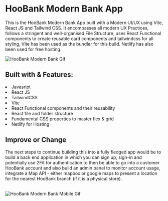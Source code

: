 <h1> HooBank Modern Bank App </h1>
<p> This is the HooBank Modern Bank App built with a Modern UI/UX using Vite, React JS and Tailwind CSS. It encompasses all modern UX Practices, follows a stringent and well-organised File Structure, uses React Functional components to create reusable card components and tailwindcss for all styling, Vite has been used as the bundler for this build. Netlify has also been used for free hosting. </p>

![HooBank Modern Bank Gif](https://github.com/CBelloxxi/bank_modern_app/blob/main/hoobankgiphy.gif)

<h2>Built with & Features:</h2>
<li>Javasript</li>
<li>React JS</li>
<li>TailwindCSS</li>
<li>Vite</li>
<li>React Functional components and their reusability</li>
<li>React file and folder structure</li>
<li>Fundamental CSS properties to master flex & grid</li>
<li>Netlify for Hosting</li>

<h2>Improve or Change</h2>
The next steps to continue building this into a fully fledged app would be to build a back end application in which you can sign up, sign-in and potentially use 2FA for authentication to then be able to go into a customer HooBank account and also build an admin panel to monitor account usage, integrate a Map API - either mapbox or google maps to present a location for the nearest HooBank branch (if it is a physical store).

<br/> ![HooBank Modern Bank Mobile Gif](https://github.com/CBelloxxi/bank_modern_app/blob/main/hoobankmobilegiphy.gif)
